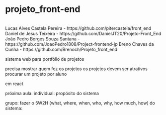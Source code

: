 # projeto_front-end

<br>
Lucas Alves Castela Pereira - https://github.com/pitercastela/front_end
<br>
Daniel de Jesus Teixeira - https://github.com/DanielJT20/Projeto-Front_End
João Pedro Borges Souza Santana - https://github.com/JoaoPedro1808/Project-frontend-jp
Breno Chaves da Cunha - https://github.com/Brenoch/Projeto_front_end





sistema web para portfólio de projetos

precisa mostrar quem fez os projetos
os projetos devem ser atrativos
procurar um projeto por aluno

em react

próxima aula:
individual:
propósito do sistema

grupo:
fazer o 5W2H (what, where, when, who, why, how much, how) do sistema:
